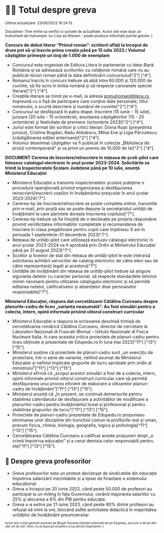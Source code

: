 # 👩‍🏫 Totul despre greva
<sub>Ultima actualizare: 23/06/2023 16:24:15</sub>

<sub>Disclaimer: Tine minte sa verifici si sursele de actualitate. Acest site este doar un instrument de indrumare: nu il lua ad litteram - poate produce informatii partial gresite :)</sub>

**Concurs de debut literar “Primul roman”: scriitorii aflați la început de drum pot să-și înscrie prima creație până pe 15 iulie 2023 / Volumul câștigător primește un tiraj de 1.000 de exemplare**
- Concursul este organizat de Editura Litera în parteneriat cu Idea::Bank România și se adresează scriitorilor cu cetățenie română care nu au publicat niciun roman până la data definitivării concursului[^2^] [^4^].
- Romanul înscris în concurs trebuie să aibă între 60.000 și 120.000 de cuvinte, să fie scris în limba română și să respecte canoanele speciei literare[^2^] [^4^].
- Creațiile literare se trimit pe e-mail, la adresa primulroman@litera.ro, împreună cu o fișă de participare care conține date personale, titlul romanului, o scurtă descriere și numărul de cuvinte[^2^] [^4^].
- Concursul se desfășoară în patru etape: înscriere (15 iunie - 15 iulie), jurizare (20 iulie - 15 octombrie), anunțarea câștigătorilor (15 - 20 octombrie) și festivitate de premiere (octombrie 2023)[^2^] [^4^].
- Juriul este format din scriitori și critici literari: Doina Ruști (președinta juriului), Cristina Bogdan, Radu Aldulescu, Mihai Ene și Ligia Pârvulescu (câștigătoarea ediției anterioare)[^2^] [^4^].
- Volumul desemnat câștigător va fi publicat în colecția „Biblioteca de proză contemporană” și va primi un premiu de 10.000 de lei[^2^] [^4^].

**DOCUMENT Cererea de înscriere/reînscriere în rețeaua de școli-pilot care folosesc catalogul electronic în anul școlar 2023-2024. Solicitările se trimit la Inspectoratele Școlare Județene până pe 10 iulie, anunță Ministerul Educației**
- Ministerul Educației a transmis inspectoratelor școlare județene o procedură operațională privind organizarea și desfășurarea reinscrierii/inscrierii copiilor în învățământul preșcolar în anul școlar 2023-2024[^7^].
- Cererea-tip de înscriere/reînscriere se poate completa online, transmite prin e-mail, prin poștă sau se poate depune la secretariatul unității de învățământ la care părintele dorește înscrierea copilului[^7^].
- Cererea-tip trebuie să fie însoțită de o declarație pe propria răspundere privind veridicitatea informațiilor completate și recomandarea de înscriere în clasa pregătitoare pentru copiii care împlinesc 6 ani în perioada 1 septembrie-31 decembrie 2023[^7^].
- Rețeaua de unități-pilot care utilizează exclusiv catalogul electronic în anul școlar 2023-2024 va fi aprobată prin Ordin al Ministrului Educației până pe 31 august 2023[^7^].
- Școlilor și liceelor de stat din rețeaua de unități-pilot le este interzisă solicitarea achitării serviciilor de catalog electronic de către elevi sau de către reprezentanții legali ai acestora[^7^].
- Unitățile de învățământ din rețeaua de unități-pilot trebuie să asigure siguranța datelor cu caracter personal, să respecte standardele tehnice minim necesare pentru utilizarea catalogului electronic și să permită editarea notelor, calificativelor și absențelor doar persoanelor responsabile[^7^].

**Ministerul Educației, răspuns dat cercetătoarei Cătălina Curceanu despre planurile-cadru de liceu „varianta neasumată”: Au fost simulări pentru a colecta, intern, opinii informale privind viitorul construct curricular**
- Ministerul Educației a răspuns la scrisoarea deschisă trimisă de cercetătoarea româncă Cătălina Curceanu, director de cercetare la Laboratori Nazionali di Frascati (Roma) – Istituto Nazionale di Fisica Nucleare Italia, în care aceasta critica proiectele de planuri-cadru pentru liceu obținute și prezentate de Edupedu.ro în luna mai 2023[^11^] [^13^] [^15^].
- Ministerul susține că proiectele de planuri-cadru sunt „un exercițiu de proiectare, într-o serie de variante, nefiind asumat de Ministerul Educației și nefiind implicate grupurile de lucru aprobate prin ordin al ministrului”[^11^] [^13^] [^15^].
- Ministerul afirmă că „scopul acestor simulări a fost de a colecta, intern, opinii informale privind viitorul construct curricular care să permită desfășurarea unui proces eficient de elaborare a viitoarelor planuri-cadru de învățământ”[^11^] [^13^] [^15^].
- Ministerul anunță că „în prezent, se continuă demersurile pentru stabilirea calendarului de desfășurare a activităților de modificare a planurilor-cadru pentru învățământul liceal și profesional și pentru stabilirea grupurilor de lucru”[^11^] [^13^] [^15^].
- Proiectele de planuri-cadru prezentate de Edupedu.ro propuneau eliminarea unor discipline din trunchiul comun la profilurile real și uman, precum fizica, chimia, biologia, geografia, logica și psihologia[^11^] [^13^] [^15^].
- Cercetătoarea Cătălina Curceanu a calificat aceste propuneri drept „o crimă împotriva educației” și a cerut demisia celor responsabili pentru ele[^11^] [^13^] [^15^].

## 🏫 Despre greva profesorilor
- Greva profesorilor este un protest declanșat de sindicatele din educație împotriva salarizării inechitabile și a lipsei de finanțare a sistemului educațional.
- Greva a început pe 20 iunie 2023, când peste 50.000 de profesori au participat la un miting în fața Guvernului, cerând majorarea salariilor cu 25% și alocarea a 6% din PIB pentru educație.
- Greva s-a extins pe 21 iunie 2023, când peste 80% dintre profesori au refuzat să intre la ore, blocând astfel activitatea didactică în majoritatea unităților de învățământ preuniversitar


<sub><sub>Acest text a fost generat automat de BingAI folosind ultimele informatii de pe Edupedu, precum si de pe alte site-uri de stiri. Deci, nu te baza pe el pentru a lua decizii importante :)</sub></sub>